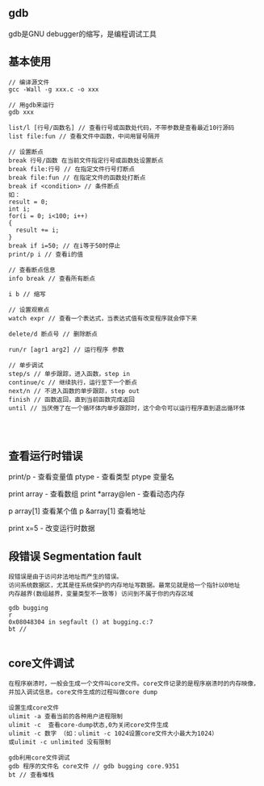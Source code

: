 ## gdb
gdb是GNU debugger的缩写，是编程调试工具

## 基本使用
```
// 编译源文件
gcc -Wall -g xxx.c -o xxx 

// 用gdb来运行
gdb xxx 

list/l [行号/函数名] // 查看行号或函数处代码，不带参数是查看最近10行源码
list file:fun // 查看文件中函数，中间用冒号隔开

// 设置断点
break 行号/函数 在当前文件指定行号或函数处设置断点
break file:行号 // 在指定文件行号打断点
break file:fun // 在指定文件的函数处打断点
break if <condition> // 条件断点
如：
result = 0;
int i;
for(i = 0; i<100; i++)
{
  result += i;
}
break if i=50; // 在i等于50时停止
print/p i // 查看i的值

// 查看断点信息
info break // 查看所有断点

i b // 缩写

// 设置观察点
watch expr // 查看一个表达式，当表达式值有改变程序就会停下来

delete/d 断点号 // 删除断点

run/r [agr1 arg2] // 运行程序 参数

// 单步调试
step/s // 单步跟踪，进入函数，step in
continue/c // 继续执行，运行至下一个断点
next/n // 不进入函数的单步跟踪，step out
finish // 函数返回，直到当前函数完成返回
until // 当厌倦了在一个循环体内单步跟踪时，这个命令可以运行程序直到退出循环体




```

## 查看运行时错误

print/p - 查看变量值
ptype - 查看类型
ptype 变量名

print array - 查看数组
print *array@len - 查看动态内存

p array[1] 查看某个值
p &array[1] 查看地址


print x=5 - 改变运行时数据

## 段错误 Segmentation fault
```
段错误是由于访问非法地址而产生的错误。
访问系统数据区，尤其是往系统保护的内存地址写数据。最常见就是给一个指针以0地址 
内存越界(数组越界，变量类型不一致等) 访问到不属于你的内存区域

gdb bugging
r
0x08048304 in segfault () at bugging.c:7
bt // 


```

## core文件调试
```
在程序崩溃时，一般会生成一个文件叫core文件。core文件记录的是程序崩溃时的内存映像，并加入调试信息。core文件生成的过程叫做core dump

设置生成core文件
ulimit -a 查看当前的各种用户进程限制
ulimit -c  查看core-dump状态,0为关闭core文件生成
ulimit -c 数字 （如：ulimit -c 1024设置core文件大小最大为1024）
或ulimit -c unlimited 没有限制

gdb利用core文件调试
gdb 程序的文件名 core文件 // gdb bugging core.9351
bt // 查看堆栈
```
